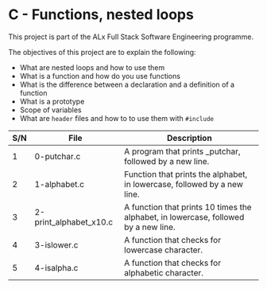 # C - Functions, nested loops

This project is part of the ALx Full Stack Software Engineering programme.

The objectives of this project are to explain the following:

- What are nested loops and how to use them
- What is a function and how do you use functions
- What is the difference between a declaration and a definition of a function
- What is a prototype
- Scope of variables
- What are `header` files and how to to use them with `#include`

| S/N | File | Description |
|-----| ---------- | ------------------ |
| 1 | 0-putchar.c | A program that prints _putchar, followed by a new line. |
| 2 | 1-alphabet.c | Function that prints the alphabet, in lowercase, followed by a new line. |
| 3 | 2-print_alphabet_x10.c | A function that prints 10 times the alphabet, in lowercase, followed by a new line. |
| 4 | 3-islower.c | A function that checks for lowercase character. |
| 5 | 4-isalpha.c | A function that checks for alphabetic character.|
